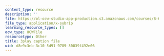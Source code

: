 ```yaml
---
content_type: resource
description: ''
file: https://ol-ocw-studio-app-production.s3.amazonaws.com/courses/8-01sc-classical-mechanics-fall-2016/d8e9c3eb3c105d91978930039f492e06_jOPA3XY-V3U.vtt
file_type: application/x-subrip
learning_resource_types: []
ocw_type: OCWFile
resourcetype: Other
title: 3play caption file
uid: d8e9c3eb-3c10-5d91-9789-30039f492e06
---
```

